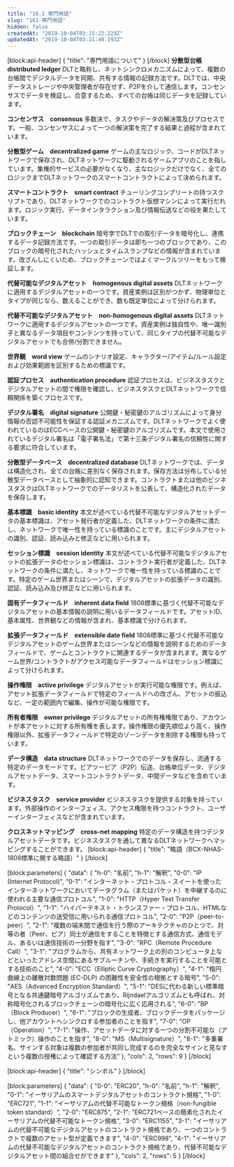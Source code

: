 ```yaml
---
title: "16.1 専門用語"
slug: "161-専門用語"
hidden: false
createdAt: "2019-10-04T03:15:22.229Z"
updatedAt: "2019-10-04T03:21:49.193Z"
---
```

[block:api-header]
{
  "title": "専門用語について"
}
[/block]
**分散型台帳　distributed ledger**
DLTと略称し、ネットシンクロメカニズムによって、複数の台帳間でデジタルデータを同期、共有する情報の記録方法です。DLTでは、中央データストレージや中央管理者が存在せず、P2Pを介して通信します。コンセンサスでデータを検証し、合意するため、すべての台帳は同じデータを記録しています。

**コンセンサス　consensus**
多数決で、タスクやデータの解決策及びプロセスです。一般、コンセンサスによって一つの解決策を完了する結果と過程が含まれています。

**分散型ゲーム　decentralized game**
ゲームの主なロジック、コードがDLTネットワークで保存され、DLTネットワークに駆動されるゲームアプリのことを指しています。集権的サービスの必要がなくなり、主なロジックだけでなく、全てのロジックまでDLTネットワークのスマートコントラクトによって決められます。

**スマートコントラクト　smart contract**
チューリングコンプリートの持つスクリプトであり、DLTネットワークでのコントラクト仮想マシンによって実行だれます。ロジック実行、データインタラクション及び情報伝送などの役を果たしています。

**ブロックチェーン　blockchain**
暗号学でDLTでの取引データを暗号化し、連携するデータ記録方法です。一つの取引データは即ち一つのブロックであり、このブロックの暗号化されたハッシュとタイムスランプなどの情報が含まれています。改ざんしにくいため、ブロックチェーンではよくマークルツリーをもって検証します。

**代替可能なデジタルアセット　homogenous digital assets**
DLTネットワークに適用するデジタルアセットの一つです。資産実例は区別がつかず、物理単位とタイプが同じなら、数えることができ、数も既定単位によって分けられます。

**代替不可能なデジタルアセット　non-homogenous digital assets**
DLTネットワークに適用するデジタルアセットの一つです。資産実例は独自性や、唯一識別子と異なるデータ項目やコンテンツを持っていて、同じタイプの代替不可能なデジタルアセットでも合併/分割できません。

**世界観　word view**
ゲームのシナリオ設定、キャラクター/アイテム/ルール設定および効果範囲を区別するための標識です。

**認証プロセス　authentication procedure**
認証プロセスは、ビジネスタスクとデジタルアセットの間で権限を確認し、ビジネスタスクとDLTネットワークで信頼関係を築くプロセスです。

**デジタル署名　digital signature**
公開鍵・秘密鍵のアルゴリズムによって身分情報の否認不可能性を保証する認証メカニズムです。DLTネットワークでよく使われているのはECCベースの公開鍵・秘密鍵のアルゴリズムです。本文で使用されているデジタル署名は「電子署名法」で第十三条デジタル署名の信頼性に関する要求に符合しています。

**分散型データベース　decentralized database**
DLTネットワークでは、データは構造化され、全ての台帳に差別なく保存されます。保存方法は分布している分散型データベースとして抽象的に認知できます。コントラクトまたは他のビジネスタスクはDLTネットワークでのデータリストを公表して、構造化されたデータを保存します。

**基本標識　basic identity**
本文が述べている代替不可能なデジタルアセットデータの基本標識は、アセット発行者が定義した、DLTネットワークの条件に満たし、ネットワークで唯一性を持っている標識のことです。主にデジタルアセットの識別、認証、読み込みと修正などに用いられます。

**セッション標識　session identity**
本文が述べている代替不可能なデジタルアセットの拡張データのセッション標識は、コントラクト実行者が定義した、DLTネットワークの条件に満たし、ネットワークで唯一性を持っている標識のことです。特定のゲーム世界またはシーンで、デジタルアセットの拡張データの識別、認証、読み込み及び修正などに用いられます。

**固有データフィールド　inherent data field**
1808標準に基づく代替不可能なデジタルアセットの基本情報の説明に用いるデータフィールドです。アセットID、基本属性、世界観などの情報が含まれ、基本標識で分けられます。

**拡張データフィールド　extensible date field**
1808標準に基づく代替不可能なデジタルアセットのゲーム世界またはシーンなどの情報を説明するためのデータフィールドで、ゲームとコントラクトに関連するデータが含まれます。異なるゲーム世界/コントラクトがアクセス可能なデータフィールドはセッション標識によって分けられます。

**操作権限　active privilege**
デジタルアセットが実行可能な権限です。例えば、アセット拡張データフィールドで特定のフィールドへの改ざん、アセットの振込など、一定の範囲内で編集、操作が可能な権限です。

**所有者権限　owner privilege**
デジタルアセットの所有権権限であり、アカウントが本アセットに対する所有権を表します。操作権限の優先順位より高く、操作権限以外、拡張データフィールドで特定のゾーンデータを削除する権限も持っています。

**データ構造　data structure**
DLTネットワークでのデータを保存し、流通する特定のデータモードです。ピアツーピア（P2P）伝送、台帳単位データ、デジタルアセットデータ、スマートコントラクトデータ、中間データなどを含めています。

**ビジネスタスク　service provider**
ビジネスタスクを提供する対象を持っています。外部操作のインターフェィス、アクセス権限を持つコントラクト、ユーザーインターフェィスなどが含まれています。

**クロスネットマッピング　cross-net mapping**
特定のデータ構造を持つデジタルアセットデータです。ビジネスタスクを通して異なるDLTネットワークへマッピングすることができます。
[block:api-header]
{
  "title": "略語（BCX-NHAS-1808標準に関する略語）"
}
[/block]

[block:parameters]
{
  "data": {
    "h-0": "名前",
    "h-1": "解釈",
    "0-0": "IP (Internet Protocol)",
    "0-1": "インターネット・プロトコル・スイートを使ったインターネットワークにおいてデータグラム（またはパケット）を中継するのに使われる主要な通信プロトコル",
    "1-0": "HTTP（Hyper Text Transfer Protocol）",
    "1-1": "ハイパーテキスト・トランスファー・プロトコル、HTMLなどのコンテンツの送受信に用いられる通信プロトコル",
    "2-0": "P2P（peer-to-peer）",
    "2-1": "複数の端末間で通信を行う際のアーキテクチャのひとつで、対等の者（Peer、ピア）同士が通信をすることを特徴とする通信方式、通信モデル、あるいは通信技術の一分野を指す",
    "3-0": "RPC（Remote Procedure Call）",
    "3-1": "プログラムから、共有ネットワーク上の別のコンピュータ上などといったアドレス空間にあるサブルーチンや、手続きを実行することを可能とする技術のこと",
    "4-0": "ECC（Elliptic Curve Cryptography）",
    "4-1": "楕円曲線上の離散対数問題 (EC-DLP) の困難性を安全性の根拠とする暗号",
    "5-0": "AES（Advanced Encryption Standard）",
    "5-1": "DESに代わる新しい標準暗号となる共通鍵暗号アルゴリズムであり、Rijndaelアルゴリズムとも呼ばれ、対称暗号化されるブロックチェーンの暗号化に広く応用される",
    "6-0": "BP（Block Producer）",
    "6-1": "ブロックの生成者、ブロックデータをパッケージし、他アカウントへシンクロする参加者のことを指す",
    "7-0": "OP（Operation）",
    "7-1": "操作、アセットデータに対する一つの分割不可能な（アトミック）操作のことを指す",
    "8-0": "MS（Multisignature）",
    "8-1": "多重署名、サインする対象は複数の参加者が共同し完成するのを完全なサインと見なすという複数の授権によって確認する方法"
  },
  "cols": 2,
  "rows": 9
}
[/block]

[block:api-header]
{
  "title": "シンボル"
}
[/block]

[block:parameters]
{
  "data": {
    "0-0": "ERC20",
    "h-0": "名前",
    "h-1": "解釈",
    "0-1": "イーサリアムのスマートデジタルアセットのコントラクト規格",
    "1-0": "ERC721",
    "1-1": "イーサリアムの代替不可能なトークン規格（non-fungible token standard）",
    "2-0": "ERC875",
    "2-1": "ERC721ベースの簡素化されたイーサリアムの代替不可能なトークン規格",
    "3-0": "ERC1155",
    "3-1": "イーサリアムの代替不可能なデジタルアセットのコントラクト規格であり、一つのコントラクトで複数のアセット型が定義できます",
    "4-0": "ERC998",
    "4-1": "イーサリアムの代替不可能なデジタルアセットのコントラクト規格であり、代替不可能なデジタルアセット間の組合せができます"
  },
  "cols": 2,
  "rows": 5
}
[/block]